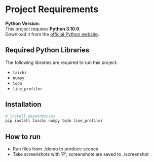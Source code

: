 # Project Requirements

**Python Version:**  
This project requires **Python 3.10.0**.  
Download it from the [official Python website](https://www.python.org/downloads/release/python-3100/).

## Required Python Libraries

The following libraries are required to run this project:

- `taichi`
- `numpy`
- `tqdm`
- `line_profiler`

## Installation

```bash
# Install dependencies
pip install taichi numpy tqdm line_profiler
```

## How to run

- Run files from ./demo to produce scenes
- Take screenshots with 'P', screenshots are saved to ./screenshot


